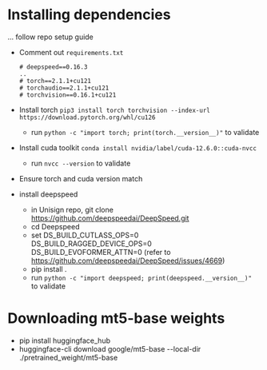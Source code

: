 # Installing dependencies

... follow repo setup guide

- Comment out `requirements.txt`

  ```
  # deepspeed==0.16.3
  ..
  # torch==2.1.1+cu121
  # torchaudio==2.1.1+cu121
  # torchvision==0.16.1+cu121
  ```

- Install torch `pip3 install torch torchvision --index-url https://download.pytorch.org/whl/cu126`
  - run `python -c "import torch; print(torch.__version__)"` to validate
- Install cuda toolkit `conda install nvidia/label/cuda-12.6.0::cuda-nvcc`
  - run `nvcc --version` to validate
- Ensure torch and cuda version match
- install deepspeed
  - in Unisign repo, git clone https://github.com/deepspeedai/DeepSpeed.git
  - cd Deepspeed
  - set DS_BUILD_CUTLASS_OPS=0 DS_BUILD_RAGGED_DEVICE_OPS=0 DS_BUILD_EVOFORMER_ATTN=0 (refer to https://github.com/deepspeedai/DeepSpeed/issues/4669)
  - pip install .
  - run `python -c "import deepspeed; print(deepspeed.__version__)"` to validate

# Downloading mt5-base weights

- pip install huggingface_hub
- huggingface-cli download google/mt5-base --local-dir ./pretrained_weight/mt5-base
